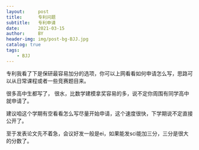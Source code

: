 ```yaml
---
layout:     post
title:      专利问题
subtitle:   专利申请
date:       2021-03-15
author:     BY
header-img: img/post-bg-BJJ.jpg
catalog: true
tags:
    - BJJ
---
```

专利我看了下是保研最容易加分的选项，你可以上网看看如何申请怎么写，思路可以从日常课程或者一些竞赛题目来。

很多高中生都写了， 很水，比数学建模拿奖容易的多，说不定你周围有同学高中就申请了。

建议咱这个学期有空看看怎么写尽量开始申请，这个速度很快，下学期说不定直接公开了。

至于发表论文先不着急，会议好发一般是ei，如果能发sci能加三分，三分是很大的分数了。
